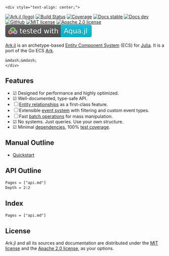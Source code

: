 ```@raw html
<div style="text-align: center;">
```

[![Ark.jl (logo)](https://github.com/user-attachments/assets/efd131c8-cadf-434e-9994-c02f5914f2fa)](https://github.com/mlange-42/ark.jl)
[![Build Status](https://github.com/mlange-42/Ark.jl/actions/workflows/CI.yml/badge.svg?branch=main)](https://github.com/mlange-42/Ark.jl/actions/workflows/CI.yml?query=branch%3Amain)
[![Coverage](https://codecov.io/gh/mlange-42/Ark.jl/branch/main/graph/badge.svg)](https://codecov.io/gh/mlange-42/Ark.jl)
[![Docs stable](https://img.shields.io/badge/docs-stable-blue?logo=julia)](https://mlange-42.github.io/Ark.jl/stable/)
[![Docs dev](https://img.shields.io/badge/docs-dev-blue?logo=julia)](https://mlange-42.github.io/Ark.jl/dev/)
[![GitHub](https://img.shields.io/badge/github-repo-blue?logo=github)](https://github.com/mlange-42/ark)
[![MIT license](https://img.shields.io/badge/MIT-brightgreen?label=license)](https://github.com/mlange-42/ark/blob/main/LICENSE-MIT)
[![Apache 2.0 license](https://img.shields.io/badge/Apache%202.0-brightgreen?label=license)](https://github.com/mlange-42/ark/blob/main/LICENSE-APACHE)
[![Aqua QA](https://raw.githubusercontent.com/JuliaTesting/Aqua.jl/master/badge.svg)](https://github.com/JuliaTesting/Aqua.jl)

[Ark.jl](https://github.com/mlange-42/Ark.jl) is an archetype-based [Entity Component System](https://en.wikipedia.org/wiki/Entity_component_system) (ECS) for [Julia](https://julialang.org/).
It is a port of the Go ECS [Ark](https://github.com/mlange-42/ark).

```@raw html
&mdash;&mdash;
</div>
```

## Features

- ☑ Designed for performance and highly optimized.
- ☑ Well-documented, type-safe API.
- ☐ [Entity relationships](https://mlange-42.github.io/ark/relations/) as a first-class feature.
- ☐ Extensible [event system](https://mlange-42.github.io/ark/events/) with filtering and custom event types.
- ☐ Fast [batch operations](https://mlange-42.github.io/ark/batch/) for mass manipulation.
- ☑ No systems. Just queries. Use your own structure.
- ☑ Minimal [dependencies](https://github.com/mlange-42/Ark.jl/blob/main/Project.toml), 100% [test coverage](https://app.codecov.io/github/mlange-42/ark.jl).

## Manual Outline

- [Quickstart](@ref)

## API Outline

```@contents
Pages = ["api.md"]
Depth = 2:2
```

## Index

```@index
Pages = ["api.md"]
```

## License

Ark.jl and all its sources and documentation are distributed under the [MIT license](https://github.com/mlange-42/Ark.jl/blob/main/LICENSE-MIT) and the [Apache 2.0 license](https://github.com/mlange-42/Ark.jl/blob/main/LICENSE-APACHE), as your options.
